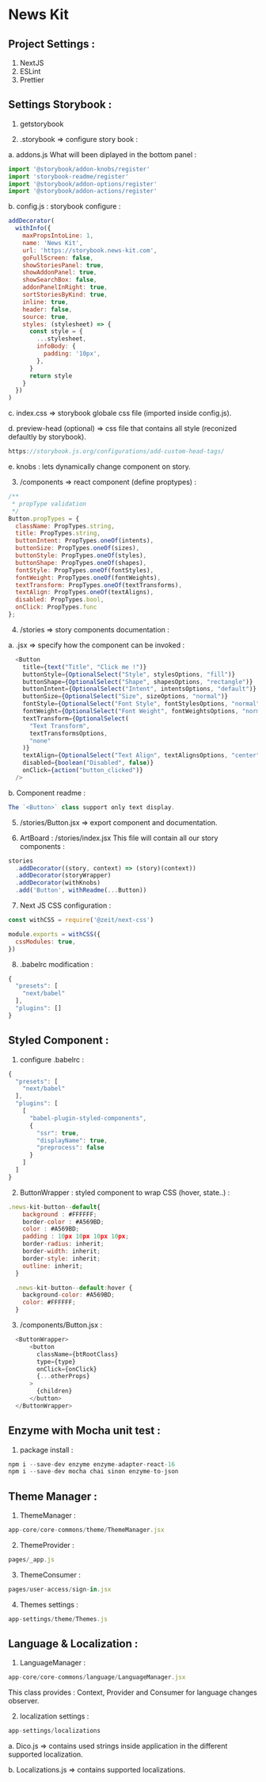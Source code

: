 # News Kit

## Project Settings :
1. NextJS
2. ESLint
3. Prettier

## Settings Storybook :
1. getstorybook

2. .storybook => configure story book :

a. addons.js
What will been diplayed in the bottom panel :

```js
import '@storybook/addon-knobs/register'
import 'storybook-readme/register'
import '@storybook/addon-options/register'
import '@storybook/addon-actions/register'
```

b. config.js : storybook configure :

```js
addDecorator(
  withInfo({
    maxPropsIntoLine: 1,
    name: 'News Kit',
    url: 'https://storybook.news-kit.com',
    goFullScreen: false,
    showStoriesPanel: true,
    showAddonPanel: true,
    showSearchBox: false,
    addonPanelInRight: true,
    sortStoriesByKind: true,
    inline: true,
    header: false,
    source: true,
    styles: (stylesheet) => {
      const style = {
        ...stylesheet,
        infoBody: {
          padding: '10px',
        },
      }
      return style
    }
  })
)
```

c. index.css => storybook globale css file (imported inside config.js).

d. preview-head (optional) => css file that contains all style (reconized defaultly by storybook).

```js
https://storybook.js.org/configurations/add-custom-head-tags/
```

e. knobs : lets dynamically change component on story.

3. /components => react component (define proptypes) :

```js
/**
 * propType validation
 */
Button.propTypes = {
  className: PropTypes.string,
  title: PropTypes.string,
  buttonIntent: PropTypes.oneOf(intents),
  buttonSize: PropTypes.oneOf(sizes),
  buttonStyle: PropTypes.oneOf(styles),
  buttonShape: PropTypes.oneOf(shapes),
  fontStyle: PropTypes.oneOf(fontStyles),
  fontWeight: PropTypes.oneOf(fontWeights),
  textTransform: PropTypes.oneOf(textTransforms),
  textAlign: PropTypes.oneOf(textAligns),
  disabled: PropTypes.bool,
  onClick: PropTypes.func
};
```

4. /stories => story components documentation :

a. .jsx => specify how the component can be invoked :

```js
  <Button
    title={text("Title", "Click me !")}
    buttonStyle={OptionalSelect("Style", stylesOptions, "fill")}
    buttonShape={OptionalSelect("Shape", shapesOptions, "rectangle")}
    buttonIntent={OptionalSelect("Intent", intentsOptions, "default")}
    buttonSize={OptionalSelect("Size", sizeOptions, "normal")}
    fontStyle={OptionalSelect("Font Style", fontStylesOptions, "normal")}
    fontWeight={OptionalSelect("Font Weight", fontWeightsOptions, "normal")}
    textTransform={OptionalSelect(
      "Text Transform",
      textTransformsOptions,
      "none"
    )}
    textAlign={OptionalSelect("Text Align", textAlignsOptions, "center")}
    disabled={boolean("Disabled", false)}
    onClick={action("button_clicked")}
  />
```

b. Component readme  :

```js
The `<Button>` class support only text display.
```

5. /stories/Button.jsx => export component and documentation.

6. ArtBoard : /stories/index.jsx 
This file will contain all our story components :

```js
stories
  .addDecorator((story, context) => (story)(context))
  .addDecorator(storyWrapper)
  .addDecorator(withKnobs)
  .add('Button', withReadme(...Button))
```

7. Next JS CSS configuration :

```js
const withCSS = require('@zeit/next-css')

module.exports = withCSS({
  cssModules: true,
})
```

8. .babelrc modification :
```js
{
  "presets": [
    "next/babel"
  ],
  "plugins": []
}
```

## Styled Component :

1. configure .babelrc :
```js 
{
  "presets": [
    "next/babel"
  ],
  "plugins": [
    [
      "babel-plugin-styled-components",
      {
        "ssr": true,
        "displayName": true,
        "preprocess": false
      }
    ]
  ]
}
```

2. ButtonWrapper : styled component to wrap CSS (hover, state..) :
```js
.news-kit-button--default{ 
    background : #FFFFFF; 
    border-color : #A569BD;
    color : #A569BD;
    padding : 10px 10px 10px 10px;
    border-radius: inherit;
    border-width: inherit;
    border-style: inherit;
    outline: inherit;
  }

  .news-kit-button--default:hover {
    background-color: #A569BD;
    color: #FFFFFF;
  }
````

3. /components/Button.jsx :
```js
  <ButtonWrapper>
      <button
        className={btRootClass}
        type={type}
        onClick={onClick}
        {...otherProps}
      >
        {children}
      </button>
  </ButtonWrapper>
```

## Enzyme with Mocha unit test :

1. package install :
```js
npm i --save-dev enzyme enzyme-adapter-react-16
npm i --save-dev mocha chai sinon enzyme-to-json
```

## Theme Manager :

1. ThemeManager :
```js
app-core/core-commons/theme/ThemeManager.jsx
```

2. ThemeProvider :
```js
pages/_app.js
```

3. ThemeConsumer :
```js
pages/user-access/sign-in.jsx
```

4. Themes settings :
```js
app-settings/theme/Themes.js
```

## Language & Localization :

1. LanguageManager :
```js
app-core/core-commons/language/LanguageManager.jsx
```

This class provides : Context, Provider and Consumer for language changes observer.


2. localization settings :
```js
app-settings/localizations
```

a. Dico.js => contains used strings inside application in the different supported localization.

b. Localizations.js => contains supported localizations.
